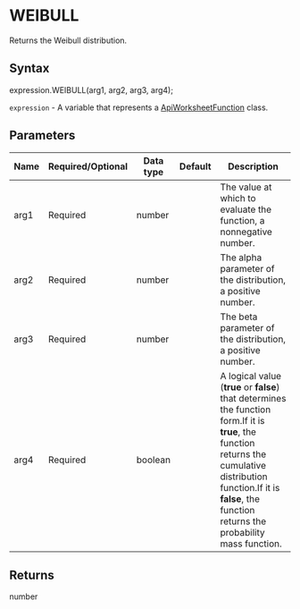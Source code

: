 # WEIBULL

Returns the Weibull distribution.

## Syntax

expression.WEIBULL(arg1, arg2, arg3, arg4);

`expression` - A variable that represents a [ApiWorksheetFunction](../ApiWorksheetFunction.md) class.

## Parameters

| **Name** | **Required/Optional** | **Data type** | **Default** | **Description** |
| ------------- | ------------- | ------------- | ------------- | ------------- |
| arg1 | Required | number |  | The value at which to evaluate the function, a nonnegative number. |
| arg2 | Required | number |  | The alpha parameter of the distribution, a positive number. |
| arg3 | Required | number |  | The beta parameter of the distribution, a positive number. |
| arg4 | Required | boolean |  | A logical value (**true** or **false**) that determines the function form.If it is **true**, the function returns the cumulative distribution function.If it is **false**, the function returns the probability mass function. |

## Returns

number